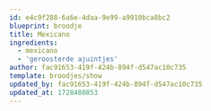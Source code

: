 ```yaml
---
id: e4c9f288-6a6e-4daa-9e99-a9910bca8bc2
blueprint: broodje
title: Mexicano
ingredients:
  - mexicano
  - 'geroosterde ajuintjes'
author: fac91653-419f-424b-894f-d547ac10c735
template: broodjes/show
updated_by: fac91653-419f-424b-894f-d547ac10c735
updated_at: 1728480853
---
```

